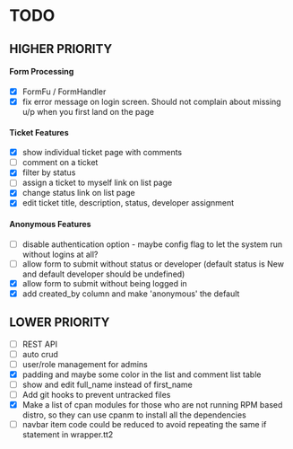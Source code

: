# TODO

## HIGHER PRIORITY
#### Form Processing
- [x] FormFu / FormHandler
- [x] fix error message on login screen. Should not complain about missing u/p when you first land on the page
#### Ticket Features
- [x] show individual ticket page with comments
- [ ] comment on a ticket
- [x] filter by status
- [ ] assign a ticket to myself link on list page
- [x] change status link on list page
- [x] edit ticket title, description, status, developer assignment
#### Anonymous Features
- [ ] disable authentication option - maybe config flag to let the system run without logins at all?
- [ ] allow form to submit without status or developer (default status is New and default developer should be undefined)
- [x] allow form to submit without being logged in
- [x] add created_by column and make 'anonymous' the default

## LOWER PRIORITY
- [ ] REST API
- [ ] auto crud
- [ ] user/role management for admins
- [x] padding and maybe some color in the list and comment list table
- [ ] show and edit full_name instead of first_name
- [ ] Add git hooks to prevent untracked files
- [x] Make a list of cpan modules for those who are not running RPM based distro, so they can use cpanm to install all the dependencies
- [ ] navbar item code could be reduced to avoid repeating the same if statement in wrapper.tt2
